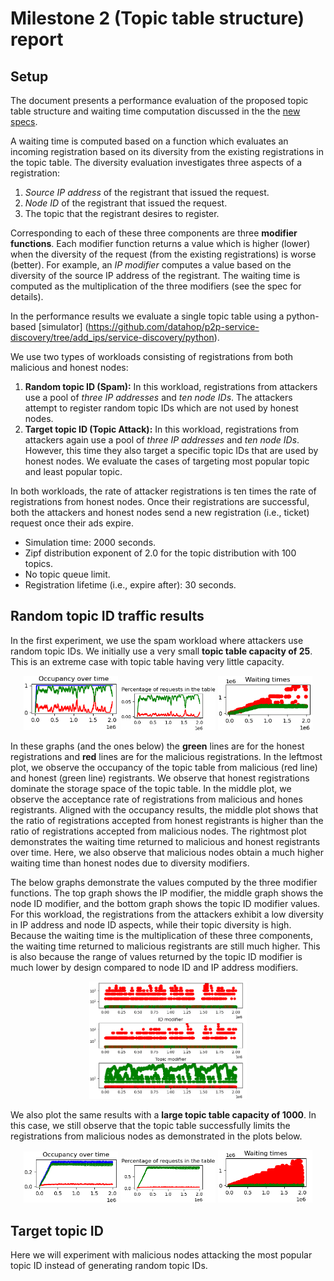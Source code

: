# Milestone 2 (Topic table structure) report

## Setup
The document presents a performance evaluation of the proposed topic table structure and waiting time computation discussed in the
the [new specs](https://github.com/datahop/p2p-service-discovery/blob/d67a7ccd2b4c2c6bec38f5987c99cb13ea074cdc/doc/specs.md). 

A waiting time is computed based on a function which evaluates an incoming registration based on its diversity from the existing registrations in the topic table. The diversity evaluation investigates three aspects of a registration: 
1. *Source IP address* of the registrant that issued the request.
2. *Node ID* of the registrant that issued the request.
3. The topic that the registrant desires to register. 

Corresponding to each of these three components are three **modifier functions**. Each modifier function returns a value which is higher (lower) when the diversity of the request (from the existing registrations) is worse (better). For example, an *IP modifier* computes a value based on the diversity of the source IP address of the registrant. The waiting time is computed as the multiplication of the three modifiers (see the spec for details). 

In the performance results we evaluate a single topic table using a python-based [simulator] (https://github.com/datahop/p2p-service-discovery/tree/add_ips/service-discovery/python). 

We use two types of workloads consisting of registrations from both malicious and honest nodes: 
1. **Random topic ID (Spam):** In this workload, registrations from attackers use a pool of *three IP addresses* and *ten node IDs*. The attackers attempt to register random topic IDs which are not used by honest nodes.
2. **Target topic ID (Topic Attack):** In this workload, registrations from attackers again use a pool of *three IP addresses* and *ten node IDs*. However, this time they also target a specific topic IDs that are used by honest nodes. We evaluate the cases of targeting most popular topic and least popular topic. 

In both workloads, the rate of attacker registrations is ten times the rate of registrations from honest nodes. Once their registrations are successful, both the attackers and honest nodes send a new registration (i.e., ticket) request once their ads expire. 

* Simulation time: 2000 seconds.
* Zipf distribution exponent of 2.0 for the topic distribution with 100 topics.
* No topic queue limit.
* Registration lifetime (i.e., expire after): 30 seconds.

## Random topic ID traffic results

In the first experiment, we use the spam workload where attackers use random topic IDs. We initially use a very small **topic table capacity of 25**. This is an extreme case with topic table having very little capacity.

<p align="center">
  <img src="./img/Spam_Cap25/spam_cap_25_occupancy.png" width="30%" />
  <img src="./img/Spam_Cap25/spam_cap_25_reqs.png" width="30%" />
  <img src="./img/Spam_Cap25/spam_cap_25_waiting.png" width="30%" />
</p>

In these graphs (and the ones below) the **green** lines are for the honest registrations and **red** lines are for the malicious registrations. In the leftmost plot, we observe the occupancy of the topic table from malicious (red line) and honest (green line) registrants. We observe that honest registrations dominate the storage space of the topic table. In the middle plot, we observe the acceptance rate of registrations from malicious and hones registrants. Aligned with the occupancy results, the middle plot shows that the ratio of registrations accepted from honest registrants is higher than the ratio of registrations accepted from malicious nodes. The rightmost plot demonstrates the waiting time returned to malicious and honest registrants over time. Here, we also observe that malicious nodes obtain a much higher waiting time than honest nodes due to diversity modifiers. 

The below graphs demonstrate the values computed by the three modifier functions. The top graph shows the IP modifier, the middle graph shows the node ID modifier, and the bottom graph shows the topic ID modifier values. For this workload, the registrations from the attackers exhibit a low diversity in IP address and node ID aspects, while their topic diversity is high. Because the waiting time is the multiplication of these three components, the waiting time returned to malicious registrants are still much higher. This is also because the range of values returned by the topic ID modifier is much lower by design compared to node ID and IP address modifiers. 

<p align="center">
  <img src="./img/Spam_Cap25/Spam_25_modifiers.png" width="50%" />
</p>

We also plot the same results with a **large topic table capacity of 1000**. In this case, we still observe that the topic table successfully limits the registrations from malicious nodes as demonstrated in the plots below.

<p align="center">
  <img src="./img/Spam_Cap1000/spam_cap_1000_occupancy.png" width="30%" />
  <img src="./img/Spam_Cap1000/spam_cap_1000_reqs.png" width="30%" />
  <img src="./img/Spam_Cap1000/spam_cap_1000_waiting.png" width="30%" />
</p>

## Target topic ID 

Here we will experiment with malicious nodes attacking the most popular topic ID instead of generating random topic IDs.


